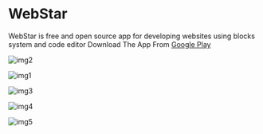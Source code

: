 # WebStar
WebStar is free and open source app for developing websites using blocks system and code editor 
Download The App From [Google Play](https://play.google.com/store/apps/details?id=com.star4droid.WebStar)

![img2](https://ibb.co/7tFtGQ0)

![img1](https://ibb.co/VqGGMKK)

![img3](https://ibb.co/2gVXbqp)

![img4](https://ibb.co/s2BLFQ9)

![img5](https://ibb.co/XkZb2V7) 
